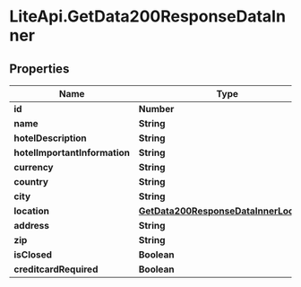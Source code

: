 # LiteApi.GetData200ResponseDataInner

## Properties

Name | Type | Description | Notes
------------ | ------------- | ------------- | -------------
**id** | **Number** |  | [optional] 
**name** | **String** |  | [optional] 
**hotelDescription** | **String** |  | [optional] 
**hotelImportantInformation** | **String** |  | [optional] 
**currency** | **String** |  | [optional] 
**country** | **String** |  | [optional] 
**city** | **String** |  | [optional] 
**location** | [**GetData200ResponseDataInnerLocation**](GetData200ResponseDataInnerLocation.md) |  | [optional] 
**address** | **String** |  | [optional] 
**zip** | **String** |  | [optional] 
**isClosed** | **Boolean** |  | [optional] 
**creditcardRequired** | **Boolean** |  | [optional] 


